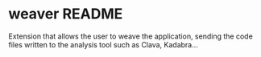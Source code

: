 # weaver README

Extension that allows the user to weave the application, sending the code files written to the analysis tool such as Clava, Kadabra...